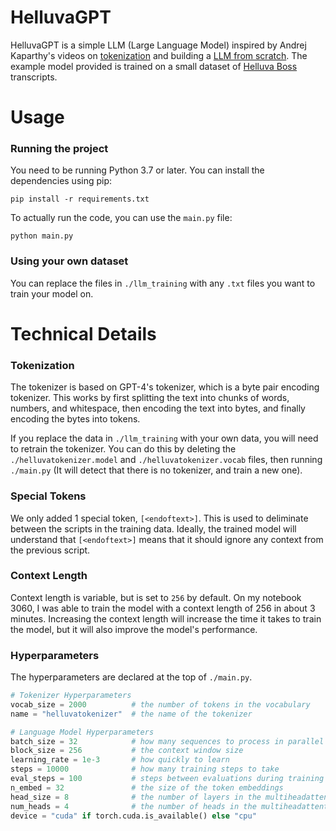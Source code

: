 # HelluvaGPT
HelluvaGPT is a simple LLM (Large Language Model) inspired by Andrej Kaparthy's videos
on [tokenization]() and building a [LLM from scratch]().
The example model provided is trained on a small dataset of [Helluva Boss]()
transcripts.

# Usage

### Running the project
You need to be running Python 3.7 or later. You can install the dependencies using pip:
```shell
pip install -r requirements.txt
```

To actually run the code, you can use the `main.py` file:
```shell
python main.py
```

### Using your own dataset
You can replace the files in `./llm_training` with any `.txt` files you want to train your model on.


# Technical Details

### Tokenization
The tokenizer is based on GPT-4's tokenizer, which is a byte pair encoding tokenizer.
This works by first splitting the text into chunks of words, numbers, and whitespace,
then encoding the text into bytes, and finally encoding the bytes into tokens.

If you replace the data in `./llm_training` with your own data, you will need to retrain the tokenizer.
You can do this by deleting the `./helluvatokenizer.model` and `./helluvatokenizer.vocab` files,
then running `./main.py` (It will detect that there is no tokenizer, and train a new one).

### Special Tokens
We only added 1 special token, `[<endoftext>]`. This is used to deliminate between the scripts 
in the training data. Ideally, the trained model will understand that `[<endoftext>]` means that
it should ignore any context from the previous script.

### Context Length
Context length is variable, but is set to `256` by default. On my notebook 3060, I was able
to train the model with a context length of 256 in about 3 minutes. Increasing the context
length will increase the time it takes to train the model, but it will also improve the model's
performance. 

### Hyperparameters
The hyperparameters are declared at the top of `./main.py`. 

```python
# Tokenizer Hyperparameters
vocab_size = 2000          # the number of tokens in the vocabulary
name = "helluvatokenizer"  # the name of the tokenizer

# Language Model Hyperparameters
batch_size = 32            # how many sequences to process in parallel
block_size = 256           # the context window size
learning_rate = 1e-3       # how quickly to learn
steps = 10000              # how many training steps to take
eval_steps = 100           # steps between evaluations during training
n_embed = 32               # the size of the token embeddings
head_size = 8              # the number of layers in the multiheadattention model
num_heads = 4              # the number of heads in the multiheadattention model
device = "cuda" if torch.cuda.is_available() else "cpu"
```